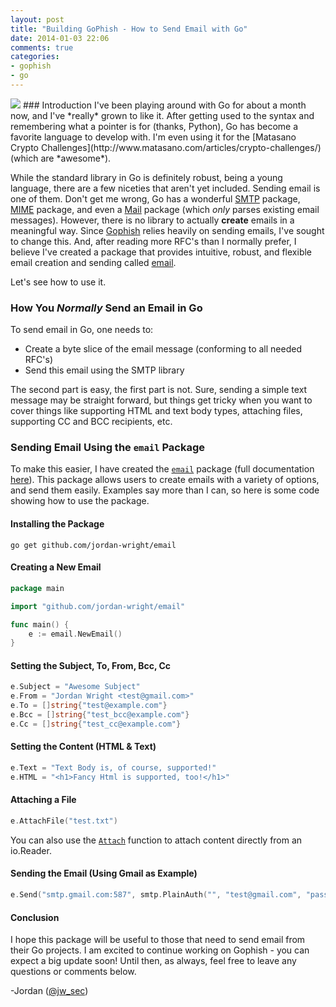 ```yaml
---
layout: post
title: "Building GoPhish - How to Send Email with Go"
date: 2014-01-03 22:06
comments: true
categories:
- gophish
- go
---
```

<img src="{{root_url}}/images/headers/go_email.png"/>
### Introduction
I've been playing around with Go for about a month now, and I've *really* grown to like it. After getting used to the syntax and remembering what a pointer is for (thanks, Python), Go has become a favorite language to develop with. I'm even using it for the [Matasano Crypto Challenges](http://www.matasano.com/articles/crypto-challenges/) (which are *awesome*).

While the standard library in Go is definitely robust, being a young language, there are a few niceties that aren't yet included. Sending email is one of them. Don't get me wrong, Go has a wonderful [SMTP](http://golang.org/pkg/net/smtp/) package, [MIME](http://golang.org/pkg/mime/) package, and even a [Mail](http://golang.org/pkg/net/mail/) package (which *only* parses existing email messages). However, there is no library to actually **create** emails in a meaningful way. Since [Gophish](https://github.com/jordan-wright/gophish) relies heavily on sending emails, I've sought to change this. And, after reading more RFC's than I normally prefer, I believe I've created a package that provides intuitive, robust, and flexible email creation and sending called [email](https://github.com/jordan-wright/email).

Let's see how to use it.
<!--more-->
### How You *Normally* Send an Email in Go
To send email in Go, one needs to:

*  Create a byte slice of the email message (conforming to all needed RFC's)
*  Send this email using the SMTP library

The second part is easy, the first part is not. Sure, sending a simple text message may be straight forward, but things get tricky when you want to cover things like supporting HTML and text body types, attaching files, supporting CC and BCC recipients, etc.

### Sending Email Using the ```email``` Package
To make this easier, I have created the [```email```](https://github.com/jordan-wright/email) package (full documentation [here](http://godoc.org/github.com/jordan-wright/email)). This package allows users to create emails with a variety of options, and send them easily. Examples say more than I can, so here is some code showing how to use the package.

#### Installing the Package
```
go get github.com/jordan-wright/email
```

#### Creating a New Email
``` go
package main

import "github.com/jordan-wright/email"

func main() {
	e := email.NewEmail()
}
```
#### Setting the Subject, To, From, Bcc, Cc
``` go
e.Subject = "Awesome Subject"
e.From = "Jordan Wright <test@gmail.com>"
e.To = []string{"test@example.com"}
e.Bcc = []string{"test_bcc@example.com"}
e.Cc = []string{"test_cc@example.com"}
```
#### Setting the Content (HTML & Text)
``` go
e.Text = "Text Body is, of course, supported!"
e.HTML = "<h1>Fancy Html is supported, too!</h1>"
```
#### Attaching a File
``` go
e.AttachFile("test.txt")
```
You can also use the [```Attach```](http://godoc.org/github.com/jordan-wright/email#Email.Attach) function to attach content directly from an io.Reader.
#### Sending the Email (Using Gmail as Example)
``` go
e.Send("smtp.gmail.com:587", smtp.PlainAuth("", "test@gmail.com", "password123", "smtp.gmail.com"))
```
#### Conclusion
I hope this package will be useful to those that need to send email from their Go projects. I am excited to continue working on Gophish - you can expect a big update soon! Until then, as always, feel free to leave any questions or comments below.

-Jordan ([@jw_sec](http://twitter.com/jw_sec))
